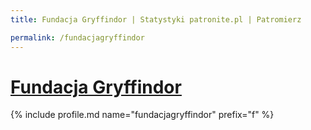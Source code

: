 ```yaml
---
title: Fundacja Gryffindor | Statystyki patronite.pl | Patromierz

permalink: /fundacjagryffindor
---
```


# [Fundacja Gryffindor](https://patronite.pl/fundacjagryffindor)

{% include profile.md name="fundacjagryffindor" prefix="f" %}
